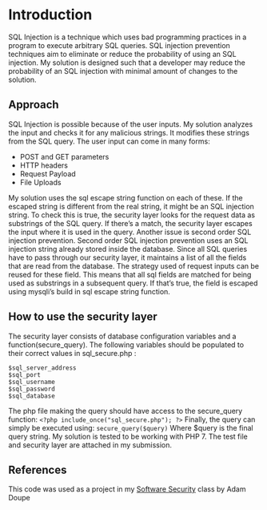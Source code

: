 
# Introduction
SQL Injection is a technique which uses bad programming practices in a program to
execute arbitrary SQL queries. SQL injection prevention techniques aim to eliminate or reduce
the probability of using an SQL injection. My solution is designed such that a developer may
reduce the probability of an SQL injection with minimal amount of changes to the solution.

## Approach
SQL Injection is possible because of the user inputs. My solution analyzes the input
and checks it for any malicious strings. It modifies these strings from the SQL query.
The user input can come in many forms:
* POST and GET parameters
* HTTP headers
* Request Payload
* File Uploads

My solution uses the sql escape string function on each of these. If the escaped string is
different from the real string, it might be an SQL injection string. To check this is true, the
security layer looks for the request data as substrings of the SQL query. If there’s a match, the
security layer escapes the input where it is used in the query.
Another issue is second order SQL injection prevention. Second order SQL injection
prevention uses an SQL injection string already stored inside the database. Since all SQL
queries have to pass through our security layer, it maintains a list of all the fields that are read
from the database. The strategy used of request inputs can be reused for these field. This
means that all sql fields are matched for being used as substrings in a subsequent query. If
that’s true, the field is escaped using mysqli’s build in sql escape string function.

## How to use the security layer
The security layer consists of database configuration variables and a
function(secure_query). The following variables should be populated to their correct values in
sql_secure.php :
```
$sql_server_address
$sql_port
$sql_username
$sql_password
$sql_database
```

The php file making the query should have access to the secure_query function:
`<?php include_once("sql_secure.php"); ?>`
Finally, the query can simply be executed using:
`secure_query($query)`
Where $query is the final query string.
My solution is tested to be working with PHP 7. The test file and security layer are attached in
my submission.

## References
This code was used as a project in my  [Software Security](http://www.adamdoupe.com/teaching/classes/cse545-software-security-s16/) class by Adam Doupe
